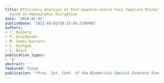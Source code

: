 ```yaml
---
title: Efficiency Analysis of Post-quantum-secure Face Template Protection Schemes
  based on Homomorphic Encryption
date: '2020-01-01'
publishDate: '2021-03-01T10:15:03.219699Z'
authors:
- J. Kolberg
- P. Drozdowski
- M. Gomez-Barrero
- C. Rathgeb
- C. Busch
publication_types:
- '1'
abstract: ''
featured: false
publication: '*Proc. Int. Conf. of the Biometrics Special Interest Group (BIOSIG)*'
---
```


